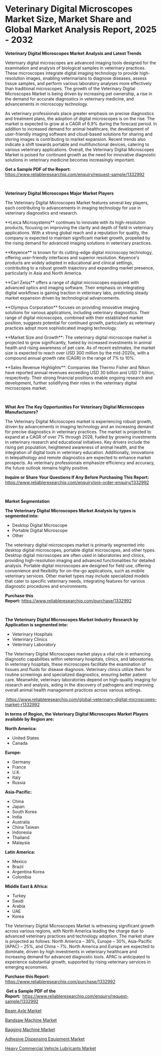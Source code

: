 <p><h1>Veterinary Digital Microscopes Market Size, Market Share and Global Market Analysis Report, 2025 - 2032</h1></p><p><strong>Veterinary Digital Microscopes Market Analysis and Latest Trends</strong></p>
<p><p>Veterinary digital microscopes are advanced imaging tools designed for the examination and analysis of biological samples in veterinary practices. These microscopes integrate digital imaging technology to provide high-resolution images, enabling veterinarians to diagnose diseases, assess tissue samples, and perform various laboratory analyses more effectively than traditional microscopes. The growth of the Veterinary Digital Microscopes Market is being driven by increasing pet ownership, a rise in the demand for accurate diagnostics in veterinary medicine, and advancements in microscopy technology.</p><p>As veterinary professionals place greater emphasis on precise diagnostics and treatment plans, the adoption of digital microscopes is on the rise. The market is expected to grow at a CAGR of 6.9% during the forecast period. In addition to increased demand for animal healthcare, the development of user-friendly imaging software and cloud-based solutions for sharing and storing images is contributing to market expansion. Recent trends also indicate a shift towards portable and multifunctional devices, catering to various veterinary applications. Overall, the Veterinary Digital Microscopes Market is poised for continued growth as the need for innovative diagnostic solutions in veterinary medicine becomes increasingly important.</p></p>
<p><strong>Get a Sample PDF of the Report:&nbsp;</strong> <a href="https://www.reliableresearchiq.com/enquiry/request-sample/1332992?utm_campaign=2886&utm_medium=2&utm_source=Github&utm_content=ia&utm_term=24032025&utm_id=veterinary-digital-microscopes">https://www.reliableresearchiq.com/enquiry/request-sample/1332992</a></p>
<p>&nbsp;</p>
<p><strong>Veterinary Digital Microscopes Major Market Players</strong></p>
<p><p>The Veterinary Digital Microscopes Market features several key players, each contributing to advancements in imaging technology for use in veterinary diagnostics and research. </p><p>**Leica Microsystems** continues to innovate with its high-resolution products, focusing on improving the clarity and depth of field in veterinary applications. With a strong global reach and a reputation for quality, the company is expected to maintain significant market growth, propelled by the rising demand for advanced imaging solutions in veterinary practices.</p><p>**Keyence** is known for its cutting-edge digital microscopy technology, offering user-friendly interfaces and superior resolution. Keyence's products are widely adopted in educational and clinical settings, contributing to a robust growth trajectory and expanding market presence, particularly in Asia and North America.</p><p>**Carl Zeiss** offers a range of digital microscopes equipped with advanced optics and imaging software. Their emphasis on integrating digital workflows is gaining traction in veterinary labs, predicting steady market expansion driven by technological advancements.</p><p>**Olympus Corporation** focuses on providing innovative imaging solutions for various applications, including veterinary diagnostics. Their range of digital microscopes, combined with their established market position, suggests potential for continued growth, particularly as veterinary practices adopt more sophisticated imaging technology.</p><p>**Market Size and Growth**: The veterinary digital microscope market is projected to grow significantly, fueled by increased investments in animal health and rising awareness of pet care. As of recent estimates, the market size is expected to reach over USD 300 million by the mid-2020s, with a compound annual growth rate (CAGR) in the range of 7% to 10%.</p><p>**Sales Revenue Highlights**: Companies like Thermo Fisher and Nikon have reported annual revenues exceeding USD 30 billion and USD 7 billion, respectively. Their strong financial positions enable ongoing research and development, further solidifying their roles in the veterinary digital microscopes market.</p></p>
<p>&nbsp;</p>
<p><strong>What Are The Key Opportunities For Veterinary Digital Microscopes Manufacturers?</strong></p>
<p><p>The Veterinary Digital Microscopes market is experiencing robust growth, driven by advancements in imaging technology and an increasing demand for precise diagnostics in veterinary practices. The market is projected to expand at a CAGR of over 7% through 2028, fueled by growing investments in veterinary research and educational initiatives. Key drivers include the rising pet population, heightened awareness of animal health, and the integration of digital tools in veterinary education. Additionally, innovations in telepathology and remote diagnostics are expected to enhance market prospects. As veterinary professionals emphasize efficiency and accuracy, the future outlook remains highly positive.</p></p>
<p><strong>Inquire or Share Your Questions If Any Before Purchasing This Report:</strong> <a href="https://www.reliableresearchiq.com/enquiry/pre-order-enquiry/1332992?utm_campaign=2886&utm_medium=2&utm_source=Github&utm_content=ia&utm_term=24032025&utm_id=veterinary-digital-microscopes">https://www.reliableresearchiq.com/enquiry/pre-order-enquiry/1332992</a></p>
<p>&nbsp;</p>
<p><strong>Market Segmentation</strong></p>
<p><strong>The Veterinary Digital Microscopes Market Analysis by types is segmented into:</strong></p>
<p><ul><li>Desktop Digital Microscope</li><li>Portable Digital Microscope</li><li>Other</li></ul></p>
<p><p>The veterinary digital microscopes market is primarily segmented into desktop digital microscopes, portable digital microscopes, and other types. Desktop digital microscopes are often used in laboratories and clinics, providing high-resolution imaging and advanced functionalities for detailed analysis. Portable digital microscopes are designed for field use, offering convenience and flexibility for on-the-go applications, such as mobile veterinary services. Other market types may include specialized models that cater to specific veterinary needs, integrating features for various diagnostic procedures and environments.</p></p>
<p><strong>Purchase this Report:&nbsp;</strong><a href="https://www.reliableresearchiq.com/purchase/1332992?utm_campaign=2886&utm_medium=2&utm_source=Github&utm_content=ia&utm_term=24032025&utm_id=veterinary-digital-microscopes">https://www.reliableresearchiq.com/purchase/1332992</a></p>
<p>&nbsp;</p>
<p><strong>The Veterinary Digital Microscopes Market Industry Research by Application is segmented into:</strong></p>
<p><ul><li>Veterinary Hospitals</li><li>Veterinary Clinics</li><li>Veterinary Laboratory</li></ul></p>
<p><p>The Veterinary Digital Microscopes market plays a vital role in enhancing diagnostic capabilities within veterinary hospitals, clinics, and laboratories. In veterinary hospitals, these microscopes facilitate the examination of tissues and fluids for disease diagnosis. Veterinary clinics utilize them for routine screenings and specialized diagnostics, ensuring better patient care. Meanwhile, veterinary laboratories depend on high-quality imaging for research and analysis, aiding in the discovery of pathogens and improving overall animal health management practices across various settings.</p></p>
<p><a href="https://www.reliableresearchiq.com/global-veterinary-digital-microscopes-market-r1332992?utm_campaign=2886&utm_medium=2&utm_source=Github&utm_content=ia&utm_term=24032025&utm_id=veterinary-digital-microscopes">&nbsp;https://www.reliableresearchiq.com/global-veterinary-digital-microscopes-market-r1332992</a></p>
<p><strong>In terms of Region, the Veterinary Digital Microscopes Market Players available by Region are:</strong></p>
<p>
    <p> <strong> North America: </strong>
        <ul>
            <li>United States</li>
            <li>Canada</li>
        </ul>
        </p> 
    <p> <strong> Europe: </strong>
        <ul>
            <li>Germany</li>
            <li>France</li>
            <li>U.K.</li>
            <li>Italy</li>
            <li>Russia</li>
        </ul>
        </p> 
    <p> <strong> Asia-Pacific: </strong>
        <ul>
            <li>China</li>
            <li>Japan</li>
            <li>South Korea</li>
            <li>India</li>
            <li>Australia</li>
            <li>China Taiwan</li>
            <li>Indonesia</li>
            <li>Thailand</li>
            <li>Malaysia</li>
        </ul>
        </p> 
    <p> <strong> Latin America: </strong>
        <ul>
            <li>Mexico</li>
            <li>Brazil</li>
            <li>Argentina Korea</li>
            <li>Colombia</li>
        </ul>
        </p> 
    <p> <strong> Middle East & Africa: </strong>
        <ul>
            <li>Turkey</li>
            <li>Saudi</li>
            <li>Arabia</li>
            <li>UAE</li>
            <li>Korea</li>
        </ul>
    </p>
    </p>
<p><p>The Veterinary Digital Microscopes Market is witnessing significant growth across various regions, with North America leading the charge due to advanced veterinary practices and technology adoption. The market share is projected as follows: North America – 38%, Europe – 30%, Asia-Pacific (APAC) – 25%, and China – 7%. North America and Europe are expected to dominate, driven by high investments in veterinary healthcare and increasing demand for advanced diagnostic tools. APAC is anticipated to experience substantial growth, supported by rising veterinary services in emerging economies.</p></p>
<p><strong>Purchase this Report: </strong><a href="https://www.reliableresearchiq.com/purchase/1332992?utm_campaign=2886&utm_medium=2&utm_source=Github&utm_content=ia&utm_term=24032025&utm_id=veterinary-digital-microscopes">https://www.reliableresearchiq.com/purchase/1332992</a></p>
<p>&nbsp;<strong>Get a Sample PDF of the Report:&nbsp;&nbsp;</strong><a href="https://www.reliableresearchiq.com/enquiry/request-sample/1332992?utm_campaign=2886&utm_medium=2&utm_source=Github&utm_content=ia&utm_term=24032025&utm_id=veterinary-digital-microscopes">https://www.reliableresearchiq.com/enquiry/request-sample/1332992</a></p>
<p><strong></strong></p>
<p><p><a href="https://www.linkedin.com/pulse/research-examination-onthe-beam-axle-marketsize-share-projected-prhue?utm_campaign=2886&utm_medium=2&utm_source=Github&utm_content=ia&utm_term=24032025&utm_id=veterinary-digital-microscopes">Beam Axle Market</a></p><p><a href="https://www.linkedin.com/pulse/bandsaw-machine-market-size-growing-cagr-102-forecast-lly8e?utm_campaign=2886&utm_medium=2&utm_source=Github&utm_content=ia&utm_term=24032025&utm_id=veterinary-digital-microscopes">Bandsaw Machine Market</a></p><p><a href="https://www.linkedin.com/pulse/bagging-machine-market-2025-2032-analyzing-size-share-5ahwe?utm_campaign=2886&utm_medium=2&utm_source=Github&utm_content=ia&utm_term=24032025&utm_id=veterinary-digital-microscopes">Bagging Machine Market</a></p><p><a href="https://www.linkedin.com/pulse/decoding-adhesive-dispensing-equipment-market-dynamics-7u2me?utm_campaign=2886&utm_medium=2&utm_source=Github&utm_content=ia&utm_term=24032025&utm_id=veterinary-digital-microscopes">Adhesive Dispensing Equipment Market</a></p><p><a href="https://github.com/tszkintruca/Market-Research-Report-List-1/blob/main/heavy-commercial-vehicle-lubricants-market.md?utm_campaign=2886&utm_medium=2&utm_source=Github&utm_content=ia&utm_term=24032025&utm_id=veterinary-digital-microscopes">Heavy Commercial Vehicle Lubricants Market</a></p></p>